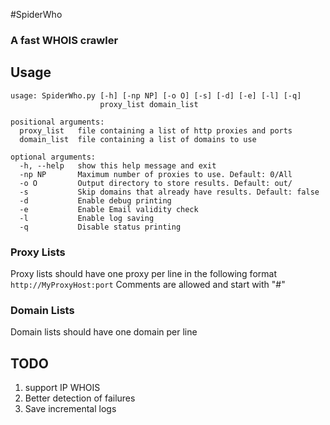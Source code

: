
#SpiderWho

### A fast WHOIS crawler

## Usage
```
usage: SpiderWho.py [-h] [-np NP] [-o O] [-s] [-d] [-e] [-l] [-q]
                    proxy_list domain_list

positional arguments:
  proxy_list   file containing a list of http proxies and ports
  domain_list  file containing a list of domains to use

optional arguments:
  -h, --help   show this help message and exit
  -np NP       Maximum number of proxies to use. Default: 0/All
  -o O         Output directory to store results. Default: out/
  -s           Skip domains that already have results. Default: false
  -d           Enable debug printing
  -e           Enable Email validity check
  -l           Enable log saving
  -q           Disable status printing
```

### Proxy Lists
Proxy lists should have one proxy per line in the following format
`http://MyProxyHost:port`
Comments are allowed and start with "#"

### Domain Lists
Domain lists should have one domain per line

## TODO
1. support IP WHOIS
2. Better detection of failures
3. Save incremental logs


